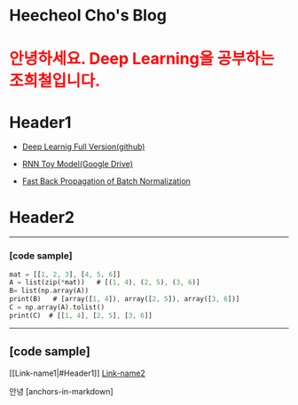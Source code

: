 # Heecheol Cho's Blog

# <span style="color:red"> 안녕하세요. Deep Learning을 공부하는 조희철입니다. </span>
# Header1

	
 * [Deep Learnig Full Version(github)][1]

 * [RNN Toy Model(Google Drive)][2]
 
 * [Fast Back Propagation of Batch Normalization][3]

# Header2
---
### [code sample]
```rust
mat = [[1, 2, 3], [4, 5, 6]]
A = list(zip(*mat))   # [(1, 4), (2, 5), (3, 6)]
B= list(np.array(A))
print(B)   # [array([1, 4]), array([2, 5]), array([3, 6])]
C = np.array(A).tolist()
print(C)  # [[1, 4], [2, 5], [3, 6]]
```

---


## [code sample]








[[Link-name1|#Header1]]
[Link-name2](#Header2)




















안녕 [anchors-in-markdown] 

[1]: http://en.wikipedia.org/wiki/Markdown        "Markdown"

[1]:https://github.com/hccho2/hccho2.github.io/blob/master/DeepLearning.pdf/ "링크제목1"
[2]:https://drive.google.com/file/d/1FlGwtl3Uy7xhRwCdlfeBcfCO0pOSUzaX/view?usp=sharing/ "링크제목2"
[3]:https://github.com/hccho2/hccho2.github.io/blob/master/Fast-BN-BackPropagation.pdf/ "링크제목3"
